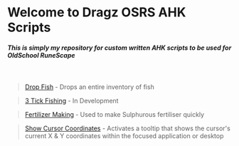 # Welcome to Dragz OSRS AHK Scripts
##### This is simply my repository for custom written AHK scripts to be used for OldSchool RuneScape
<br/>

> [Drop Fish](https://github.com/DragzDA69/OSRS_AHK_Scripts/blob/main/Drop%20Fish/DropFishREADME.md) -
Drops an entire inventory of fish

> [3 Tick Fishing](https://github.com/DragzDA69/OSRS_AHK_Scripts/blob/main/3Tick%20Fishing/3TickFishREADME.md) -
In Development

> [Fertilizer Making](https://github.com/DragzDA69/OSRS_AHK_Scripts/blob/main/Fertiliser%20Maker/FertiliserREADME.md) -
Used to make Sulphurous fertiliser quickly

> [Show Cursor Coordinates](https://github.com/DragzDA69/OSRS_AHK_Scripts/blob/main/Show%20Cursor%20Coordinates/ShowCursorCoordsREADME.md) -
Activates a tooltip that shows the cursor's current X & Y coordinates within the focused application or desktop
